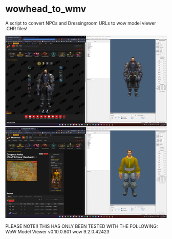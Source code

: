 # wowhead_to_wmv
 A script to convert NPCs and Dressingroom URLs to wow model viewer .CHR files!


![Dressing Room](./DressingRoom.png)
![NPC](./NPC.png)



PLEASE NOTE!!
THIS HAS ONLY BEEN TESTED WITH THE FOLLOWING:
WoW Model Viewer v0.10.0.801
wow 9.2.0.42423
